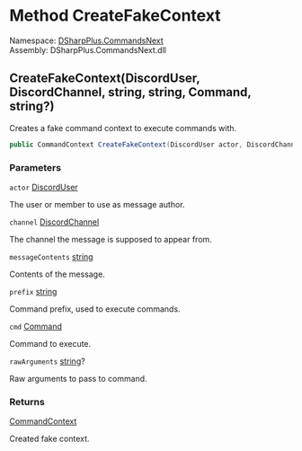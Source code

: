 # Method CreateFakeContext

Namespace: [DSharpPlus.CommandsNext](DSharpPlus.CommandsNext.md)  
Assembly: DSharpPlus.CommandsNext.dll

## <a id="DSharpPlus_CommandsNext_CommandsNextExtension_CreateFakeContext_DSharpPlus_Entities_DiscordUser_DSharpPlus_Entities_DiscordChannel_System_String_System_String_DSharpPlus_CommandsNext_Command_System_String_"></a>CreateFakeContext\(DiscordUser, DiscordChannel, string, string, Command, string?\)

Creates a fake command context to execute commands with.

```csharp
public CommandContext CreateFakeContext(DiscordUser actor, DiscordChannel channel, string messageContents, string prefix, Command cmd, string? rawArguments = null)
```

### Parameters

`actor` [DiscordUser](DSharpPlus.Entities.DiscordUser.md)

The user or member to use as message author.

`channel` [DiscordChannel](DSharpPlus.Entities.DiscordChannel.md)

The channel the message is supposed to appear from.

`messageContents` [string](https://learn.microsoft.com/dotnet/api/system.string)

Contents of the message.

`prefix` [string](https://learn.microsoft.com/dotnet/api/system.string)

Command prefix, used to execute commands.

`cmd` [Command](DSharpPlus.CommandsNext.Command.md)

Command to execute.

`rawArguments` [string](https://learn.microsoft.com/dotnet/api/system.string)?

Raw arguments to pass to command.

### Returns

[CommandContext](DSharpPlus.CommandsNext.CommandContext.md)

Created fake context.

